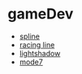 # gameDev

- [spline](spline.md)
- [racing line](racing_line.md)
- [lightshadow](lightshadow.md)
- [mode7](pseudo_3d_plane.md)


